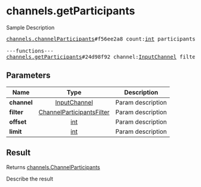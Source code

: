# channels.getParticipants

Sample Description

<pre>
<a href="../constructor/channels.channelParticipants">channels.channelParticipants</a>#f56ee2a8 count:<a href="../type/int.md">int</a> participants:Vector&lt;<a href="../type/ChannelParticipant.md">ChannelParticipant</a>&gt; users:Vector&lt;<a href="../type/User.md">User</a>&gt; = <a href="../type/channels.ChannelParticipants.md">channels.ChannelParticipants</a>;

---functions---
<a href="../method/channels.getParticipants.md">channels.getParticipants</a>#24d98f92 channel:<a href="../type/InputChannel.md">InputChannel</a> filter:<a href="../type/ChannelParticipantsFilter.md">ChannelParticipantsFilter</a> offset:<a href="../type/int.md">int</a> limit:<a href="../type/int.md">int</a> = <a href="../type/channels.ChannelParticipants.md">channels.ChannelParticipants</a>;
</pre>

## Parameters

| Name | Type | Description |
|------|:----:|-------------|
| **channel** | <a href="../type/InputChannel.md">InputChannel</a> | Param description |
| **filter** | <a href="../type/ChannelParticipantsFilter.md">ChannelParticipantsFilter</a> | Param description |
| **offset** | <a href="../type/int.md">int</a> | Param description |
| **limit** | <a href="../type/int.md">int</a> | Param description |

## Result

Returns <a href="../type/channels.ChannelParticipants.md">channels.ChannelParticipants</a>

Describe the result

